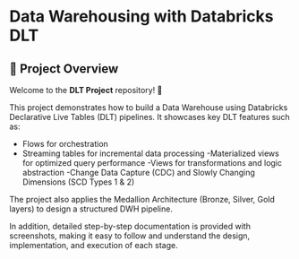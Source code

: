 # Data Warehousing with Databricks DLT

## 📖 Project Overview
Welcome to the **DLT Project** repository! 🚀

This project demonstrates how to build a Data Warehouse using Databricks Declarative Live Tables (DLT) pipelines. It showcases key DLT features such as:

- Flows for orchestration
- Streaming tables for incremental data processing
 -Materialized views for optimized query performance
 -Views for transformations and logic abstraction
 -Change Data Capture (CDC) and Slowly Changing Dimensions (SCD Types 1 & 2)

The project also applies the Medallion Architecture (Bronze, Silver, Gold layers) to design a structured DWH pipeline.

In addition, detailed step-by-step documentation is provided with screenshots, making it easy to follow and understand the design, implementation, and execution of each stage.
